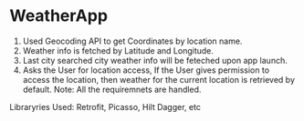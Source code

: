 # WeatherApp
1) Used Geocoding API to get Coordinates by location name.
2) Weather info is fetched by Latitude and Longitude.
3) Last city searched city weather info will be feteched upon app launch.
4) Asks the User for location access, If the User gives permission to access the location, then weather for the current location is retrieved by default.
   Note: All the requiremnets are handled.

Libraryries Used: Retrofit, Picasso, Hilt Dagger, etc

